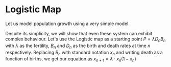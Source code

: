 # Logistic Map
Let us model population growth using a very simple model. 

Despite its simplicity, we will show that even these system can exhibit complex behaviour. Let's use the Logistic map as a starting point $P = \lambda D_nB_n$ with $\lambda$ as the fertility, $B_n$ and $D_n$ as the birth and death rates at time $n$ respectively. Replacing $B_n$ with standard notation $x_n$ and writing death as a function of births, we get our equation as $x_{n+1}=\lambda\cdot x_n (1-x_n)$
